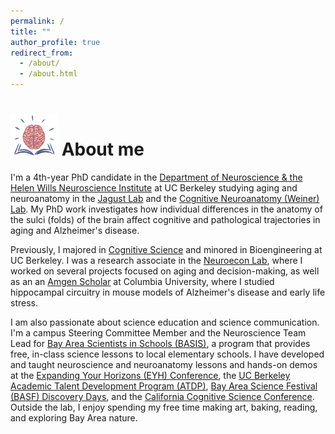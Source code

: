 ```yaml
---
permalink: /
title: ""
author_profile: true
redirect_from: 
  - /about/
  - /about.html
---
```


<h1><img src="/images/bookbrain_o.png" alt="brain graphic" width="75"/>  About me</h1>

I'm a 4th-year PhD candidate in the [Department of Neuroscience & the Helen Wills Neuroscience Institute](https://neuroscience.berkeley.edu/) at UC Berkeley studying aging and neuroanatomy in the [Jagust Lab](https://jagustlab.neuro.berkeley.edu/) and the [Cognitive Neuroanatomy (Weiner) Lab](https://cnl.berkeley.edu/). My PhD work investigates how individual differences in the anatomy of the sulci (folds) of the brain affect cognitive and pathological trajectories in aging and Alzheimer's disease.

Previously, I majored in [Cognitive Science](https://cogsci.berkeley.edu/) and minored in Bioengineering at UC Berkeley. I was a research associate in the [Neuroecon Lab](https://neuroecon.berkeley.edu), where I worked on several projects focused on aging and decision-making, as well as an an [Amgen Scholar](https://biology.columbia.edu/content/amgen-scholars-program) at Columbia University, where I studied hippocampal circuitry in mouse models of Alzheimer's disease and early life stress. 

I am also passionate about science education and science communication. I'm a campus Steering Committee Member and the Neuroscience Team Lead for [Bay Area Scientists in Schools (BASIS)](https://crscience.org/educators/basis/), a program that provides free, in-class science lessons to local elementary schools. I have developed and taught neuroscience and neuroanatomy lessons and hands-on demos at the [Expanding Your Horizons (EYH) Conference](https://eyh.berkeley.edu/), the [UC Berkeley Academic Talent Development Program (ATDP)](https://atdp.berkeley.edu/about/), [Bay Area Science Festival (BASF) Discovery Days](https://www.bayareasciencefestival.org/discovery-days-oracle-park/), and the [California Cognitive Science Conference](https://cogscicon.berkeley.edu). Outside the lab, I enjoy spending my free time making art, baking, reading, and exploring Bay Area nature.


